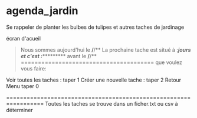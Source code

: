 # agenda_jardin
Se rappeler de planter les bulbes de tulipes et autres taches de jardinage


écran d'acueil

>Nous sommes aujourd'hui le **/**/**
La prochaine tache est situé à :***jours 
et c'est :************ avant le **/**/**
=======================================
que voulez vous faire:

Voir toutes les taches : 	taper 1
Créer une nouvelle tache : 	taper 2
Retour Menu			taper 0


=================================================================
Toutes les taches se trouve dans un ficher.txt ou csv à déterminer

